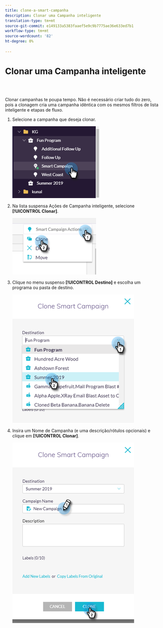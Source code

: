 ```yaml
---
title: clone-a-smart-campanha
description: Clonar uma Campanha inteligente
translation-type: tm+mt
source-git-commit: e149133a5383faaef5e9c9b7775ae36e633ed7b1
workflow-type: tm+mt
source-wordcount: '82'
ht-degree: 0%

---
```



# Clonar uma Campanha inteligente

<br> 

Clonar campanhas te poupa tempo. Não é necessário criar tudo do zero, pois a clonagem cria uma campanha idêntica com os mesmos filtros de lista inteligente e etapas de fluxo.

1. Selecione a campanha que deseja clonar.

   ![Imagem Um](/help/sky/assets/smart-campaigns/clone-a-smart-campaign/clone-a-smart-campaign-1.png)

1. Na lista suspensa Ações de Campanha inteligente, selecione **[!UICONTROL Clonar]**.

   ![Imagem dois](/help/sky/assets/smart-campaigns/clone-a-smart-campaign/clone-a-smart-campaign-2.png)

1. Clique no menu suspenso **[!UICONTROL Destino]** e escolha um programa ou pasta de destino.

   ![Imagem Três](/help/sky/assets/smart-campaigns/clone-a-smart-campaign/clone-a-smart-campaign-3.png)

1. Insira um Nome de Campanha (e uma descrição/rótulos opcionais) e clique em **[!UICONTROL Clonar]**.

   ![Imagem quatro](/help/sky/assets/smart-campaigns/clone-a-smart-campaign/clone-a-smart-campaign-4.png)
